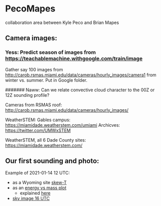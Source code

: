 # PecoMapes
collaboration area between Kyle Peco and Brian Mapes

## Camera images: 

### Yess: Predict season of images from https://teachablemachine.withgoogle.com/train/image

Gather say 100 images from http://carob.rsmas.miami.edu/data/cameras/hourly_images/camera1 from winter vs. summer. Put in Google folder. 

####### Naww: Can we relate convective cloud character to the 00Z or 12Z sounding profile? 

Cameras from RSMAS roof: 
http://carob.rsmas.miami.edu/data/cameras/hourly_images/

WeatherSTEM: Gables campus:
https://miamidade.weatherstem.com/umiami
Archicves: https://twitter.com/UMWxSTEM

WeatherSTEM, all 6 Dade County sites: 
https://miamidade.weatherstem.com/

## Our first sounding and photo: 
Example of 2021-01-14 12 UTC: 
  * as a Wyoming site [skew-T](https://github.com/brianmapes/PecoMapes/blob/main/Images/2021011412.72202.skewt.parc.gif)
  * as an [energy vs mass plot](https://github.com/brianmapes/PecoMapes/blob/main/Images/2021011412.72202.energymass.gif)
     * explained [here](https://github.com/brianmapes/ConvectionShortCourse/blob/master/BookDraft_2019/Part%20II/Chapter4_LiftedParcelBuoy.pdf)  
  * [sky image 16 UTC](https://github.com/brianmapes/PecoMapes/blob/main/Images/2021011412.72202.CAROB_SW.gif)

